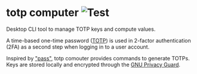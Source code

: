 # totp computer ![Test](https://github.com/jost-s/totpc/actions/workflows/test.yml/badge.svg?branch=main)

Desktop CLI tool to manage TOTP keys and compute values.

A time-based one-time password ([TOTP](https://datatracker.ietf.org/doc/html/rfc6238#section-4))
is used in 2-factor authentication (2FA) as a second step when logging in to a
user account.

Inspired by ["pass"](https://www.passwordstore.org/), totp comouter provides
commands to generate TOTPs. Keys are stored locally and encrypted through the
[GNU Privacy Guard](https://www.gnupg.org/).
